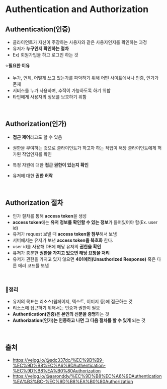 # Authentication and Authorization

## Authentication(인증)
- 클라이언트가 자신이 주장하는 사용자와 같은 사용자인지를 확인하는 과정
- 유저가 **누구인지 확인하는 절차**
- Ex) 회원가입을 하고 로그인 하는 것


⭐**필요한 이유**
- 누가, 언제, 어떻게 쓰고 있는가를 파악하기 위해 어떤 사이트에서나 인증, 인가가 존재
- 서비스를 누가 사용하며, 추적이 가능하도록 하기 위함
- 타인에게 사용자의 정보를 보호하기 위함

<br>

## Authorization(인가)
- **접근 제어**라고도 할 수 있음
- 권한을 부여하는 것으로 클라이언트가 하고자 하는 작업이 해당 클라이언트에게 허가된 작업인지를 확인
- 특정 자원에 대한 **접근 권한이 있는지 확인**
- 유저에 대한 **권한 허락**

  <br>

## Authorization 절차
- 인가 절차를 통해 **access token**을 생성
- **access token**에는 **유저 정보를 확인할 수 있는 정보**가 들어있어야 함(Ex. user id)
- 유저가 request 보낼 때 **access token을 첨부**해서 보냄
- 서버에서는 유저가 보낸 **access token을 복호화** 한다.
- user id를 사용해 DB에 해당 유저의 **권한을 확인**
- 유저가 충분한 **권한을 가지고 있으면 해당 요청을 처리**
- 유저가 권한을 가지고 있지 않으면 **401에러(Unauthorized Response)** 혹은 다른 에러 코드를 보냄

<br>

### 🥕정리
- 유저의 목표는 리소스(웹페이지, 텍스트, 이미지 등)에 접근하는 것
- 리소스에 접근하기 위해서는 인증과 권한이 필요
- **Authentication(인증)은 본인의 신분을 증명**하는 것
- **Authorization(인가)는 인증하고 나면 그 다음 절차를 할 수 있게** 되는 것 

<br>

## 출처
- https://velog.io/@sdc337dc/%EC%9B%B9-%EC%9D%B8%EC%A6%9DAuthentication-%EC%9D%B8%EA%B0%80Authorization
- https://velog.io/@aaronddy/%EC%9D%B8%EC%A6%9DAuthentication%EA%B3%BC-%EC%9D%B8%EA%B0%80Authorization
